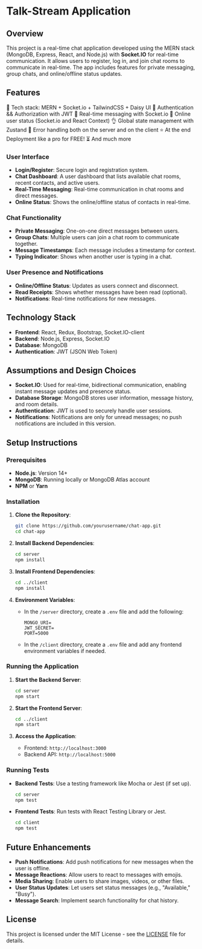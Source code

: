 
# Talk-Stream Application

## Overview
This project is a real-time chat application developed using the MERN stack (MongoDB, Express, React, and Node.js) with **Socket.IO** for real-time communication. It allows users to register, log in, and join chat rooms to communicate in real-time. The app includes features for private messaging, group chats, and online/offline status updates.

## Features

🌟 Tech stack: MERN + Socket.io + TailwindCSS + Daisy UI
🎃 Authentication && Authorization with JWT
👾 Real-time messaging with Socket.io
🚀 Online user status (Socket.io and React Context)
👌 Global state management with Zustand
🐞 Error handling both on the server and on the client
⭐ At the end Deployment like a pro for FREE!
⏳ And much more

### User Interface
- **Login/Register**: Secure login and registration system.
- **Chat Dashboard**: A user dashboard that lists available chat rooms, recent contacts, and active users.
- **Real-Time Messaging**: Real-time communication in chat rooms and direct messages.
- **Online Status**: Shows the online/offline status of contacts in real-time.

### Chat Functionality
- **Private Messaging**: One-on-one direct messages between users.
- **Group Chats**: Multiple users can join a chat room to communicate together.
- **Message Timestamps**: Each message includes a timestamp for context.
- **Typing Indicator**: Shows when another user is typing in a chat.

### User Presence and Notifications
- **Online/Offline Status**: Updates as users connect and disconnect.
- **Read Receipts**: Shows whether messages have been read (optional).
- **Notifications**: Real-time notifications for new messages.

## Technology Stack
- **Frontend**: React, Redux, Bootstrap, Socket.IO-client
- **Backend**: Node.js, Express, Socket.IO
- **Database**: MongoDB
- **Authentication**: JWT (JSON Web Token)

## Assumptions and Design Choices
- **Socket.IO**: Used for real-time, bidirectional communication, enabling instant message updates and presence status.
- **Database Storage**: MongoDB stores user information, message history, and room details.
- **Authentication**: JWT is used to securely handle user sessions.
- **Notifications**: Notifications are only for unread messages; no push notifications are included in this version.

## Setup Instructions

### Prerequisites
- **Node.js**: Version 14+
- **MongoDB**: Running locally or MongoDB Atlas account
- **NPM** or **Yarn**

### Installation

1. **Clone the Repository**:
    ```bash
    git clone https://github.com/yourusername/chat-app.git
    cd chat-app
    ```

2. **Install Backend Dependencies**:
    ```bash
    cd server
    npm install
    ```

3. **Install Frontend Dependencies**:
    ```bash
    cd ../client
    npm install
    ```

4. **Environment Variables**:
   - In the `/server` directory, create a `.env` file and add the following:
     ```env
     MONGO_URI=
     JWT_SECRET=
     PORT=5000
     ```
   - In the `/client` directory, create a `.env` file and add any frontend environment variables if needed.

### Running the Application

1. **Start the Backend Server**:
    ```bash
    cd server
    npm start
    ```

2. **Start the Frontend Server**:
    ```bash
    cd ../client
    npm start
    ```

3. **Access the Application**:
   - Frontend: `http://localhost:3000`
   - Backend API: `http://localhost:5000`

### Running Tests
- **Backend Tests**: Use a testing framework like Mocha or Jest (if set up).
    ```bash
    cd server
    npm test
    ```
- **Frontend Tests**: Run tests with React Testing Library or Jest.
    ```bash
    cd client
    npm test
    ```

## Future Enhancements
- **Push Notifications**: Add push notifications for new messages when the user is offline.
- **Message Reactions**: Allow users to react to messages with emojis.
- **Media Sharing**: Enable users to share images, videos, or other files.
- **User Status Updates**: Let users set status messages (e.g., "Available," "Busy").
- **Message Search**: Implement search functionality for chat history.

## License
This project is licensed under the MIT License - see the [LICENSE](LICENSE) file for details.



